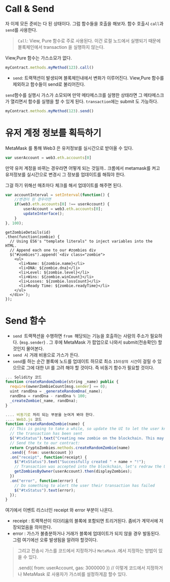 # Call & Send

자 이제 모든 준비는 다 된 상태이다. 그럼 함수들을 호출을 해보자. 함수 호출시 `call`과 `send`를  사용한다.

> `Call`: View, Pure 함수로 주로 사용된다. 이건 로컬 노드에서 실행되기 때문에 블록체인에서 transaction 을 실행하지 않는다.

View,Pure 함수는 가스소모가 없다.

```js
myContract.methods.myMethod(123).call()
```

* `send`: 트랙잭션이 발생되며 블록체인내에서 변화가 이루어진다. View,Pure 함수를 제외하고 함수들이 send로 불리어진다. 

`send`함수를 실행시 가스가 소모되며 만약 메타메스크를 실행한 상태라면 그 메타메스크가 열리면서 함수를 실행을 할 수 있게 된다. `transaction`에는 submit 도 가능하다.

```js
myContract.methods.myMethod(123).send()
```

# 유저 계정 정보를 획득하기

MetaMask 를 통해 Web3 은 유저정보를 실시간으로 받아올 수 있다.

```js
var userAccount = web3.eth.accounts[0]
```

만약 유저 계정을 바뀌는 경우라면 어떻게 되는 것일까.. 크롬에서 metamask를 켜고 유저정보를 실시간으로 변경시 그 정보를 업데이트를 해줘야 한다.

그걸 하기 위해선 매초마다 체크를 해서 업데이트를 해주면 된다.

```js
var accountInterval = setInterval(function() {
    //변경이 된 경우라면
    if(web3.eth.accounts[0] !== userAccount) {
        userAccount = web3.eth.accounts[0];
        updateInterface();
    }
}, 100);
```

    getZombieDetails(id)
    .then(function(zombie) {
      // Using ES6's "template literals" to inject variables into the HTML.
      // Append each one to our #zombies div
      $("#zombies").append(`<div class="zombie">
        <ul>
          <li>Name: ${zombie.name}</li>
          <li>DNA: ${zombie.dna}</li>
          <li>Level: ${zombie.level}</li>
          <li>Wins: ${zombie.winCount}</li>
          <li>Losses: ${zombie.lossCount}</li>
          <li>Ready Time: ${zombie.readyTime}</li>
        </ul>
      </div>`);
    });

# Send 함수

* `send `트랙잭션을 수행하면 `from `해당되는 기능을 호출하는 사람의 주소가 필요하다. \(`msg.sender`\) . 그 후에 MetaMask 가 팝업으로 나와서 submit\(전송확인\) 할 것인지 물어본다. 
* `send `시 거래 비용으로 가스가 든다. 
* `send`를 하는 순간 블록에 노드를 업데이트 하므로 최소 `15이상의 시간`이 걸릴 수 있으므로 그에 대한 UI 를 고려 해야 할 것이다. 즉 비동기 함수가 필요할 것이다. 

```js
... Solidity 코드
function createRandomZombie(string _name) public {
  require(ownerZombieCount[msg.sender] == 0);
  uint randDna = _generateRandomDna(_name);
  randDna = randDna - randDna % 100;
  _createZombie(_name, randDna);
}

.... 비동기로 처리 되는 부분을 눈여겨 봐야 한다.
.... Web3.js 코드
function createRandomZombie(name) {
  // This is going to take a while, so update the UI to let the user know
  // the transaction has been sent
  $("#txStatus").text("Creating new zombie on the blockchain. This may take a while...");
  // Send the tx to our contract:
  return CryptoZombies.methods.createRandomZombie(name)
  .send({ from: userAccount })
  .on("receipt", function(receipt) {
    $("#txStatus").text("Successfully created " + name + "!");
    // Transaction was accepted into the blockchain, let's redraw the UI
    getZombiesByOwner(userAccount).then(displayZombies);
  })
  .on("error", function(error) {
    // Do something to alert the user their transaction has failed
    $("#txStatus").text(error);
  });
}
```

여기에서 이벤트 리스너인 receipt 와 error 부분이 나온다. 

* receipt : 트랙잭션이 이더리움의 블록에 포함되면 트리거된다. 좀비가 계약서에 저장되었음을 의미한다. 
* error : 가스가 불충분하거나 거래가 블록에 업데이트가 되지 않을 경우 발동된다. 그럼 여기에선 오류 발생됨을 알려야 할것이다. 

> 그리고 전송시 가스를 코드에서 지정하거나 `MetaMask` .에서 지정하는 방법이 있을 수 있다. 
>
> .send\({ from: userAccount, gas: 3000000 }\) // 이렇게 코드에서 지정하거나 MetaMask 로 사용자가 가스비를 설정하게끔 할수 있다.







